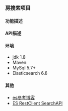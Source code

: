 ### 房搜索项目

#### 功能描述

#### API描述

#### 环境
- jdk 1.8
- Maven
- MySql 5.7+
- Elasticsearch 6.8

#### 其他
- [es参考博客](https://www.cnblogs.com/reycg-blog/p/10013038.html)
- [ES RestClient SearchAPI](https://www.cnblogs.com/reycg-blog/p/9946821.html)
